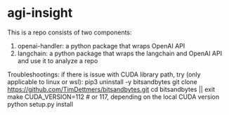# agi-insight

This is a repo consists of two components:
1. openai-handler: a python package that wraps OpenAI API
2. langchain: a python package that wraps the langchain and OpenAI API and use it to analyze a repo


Troubleshootings:
if there is issue with CUDA library path, try (only applicable to linux or wsl):
pip3 uninstall -y bitsandbytes 
git clone https://github.com/TimDettmers/bitsandbytes.git
cd bitsandbytes || exit
make CUDA_VERSION=112  # or 117, depending on the local CUDA version 
python setup.py install 